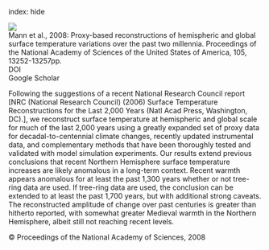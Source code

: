index: hide

<div class="Citation">
    <div class="Citation-thumb CitationThumb-linked"  data-href="https://doi.org/10.1073/pnas.0805721105">
      <img src="https://static.claimspace.cloud/climate-study-static/refs/thumbs/1/Mann_et_al_2008-thumb.png" />
    </div>

  <div class="Citation-body">
    <div class="Citation-text">Mann et al., 2008: Proxy-based reconstructions of hemispheric and global surface temperature variations over the past two millennia. <span class="Article-journal">Proceedings of the National Academy of Sciences of the United States of America, </span><span class="Article-volume">105, </span>13252-13257pp.</div>
    <div class="Citation-links">
      <div class="CitationLink" data-href="https://doi.org/10.1073/pnas.0805721105">
        <div class="CitationLink-icon CitationLink-Doi"></div>
        <div class="CitationLink-text">DOI</div>
      </div>
      <div class="CitationLink" data-href="https://scholar.google.com/scholar?q=10.1073/pnas.0805721105">
        <div class="CitationLink-icon CitationLink-Scholar"></div>
        <div class="CitationLink-text">Google Scholar</div>
      </div>
    </div>
  </div>
</div>

Following the suggestions of a recent National Research Council report [NRC (National Research Council) (2006) Surface Temperature Reconstructions for the Last 2,000 Years (Natl Acad Press, Washington, DC).], we reconstruct surface temperature at hemispheric and global scale for much of the last 2,000 years using a greatly expanded set of proxy data for decadal-to-centennial climate changes, recently updated instrumental data, and complementary methods that have been thoroughly tested and validated with model simulation experiments. Our results extend previous conclusions that recent Northern Hemisphere surface temperature increases are likely anomalous in a long-term context. Recent warmth appears anomalous for at least the past 1,300 years whether or not tree-ring data are used. If tree-ring data are used, the conclusion can be extended to at least the past 1,700 years, but with additional strong caveats. The reconstructed amplitude of change over past centuries is greater than hitherto reported, with somewhat greater Medieval warmth in the Northern Hemisphere, albeit still not reaching recent levels.

<div class="Citation-copy">
&copy; Proceedings of the National Academy of Sciences, 2008
</div>